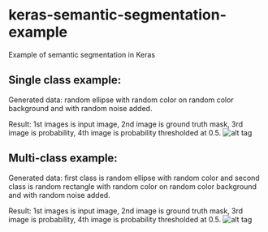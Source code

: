 # keras-semantic-segmentation-example
Example of semantic segmentation in Keras

## Single class example:
Generated data: random ellipse with random color on random color background and with random noise added.

Result: 1st images is input image, 2nd image is ground truth mask, 3rd image is probability, 4th image is probability thresholded at 0.5.
![alt tag](https://github.com/mrgloom/keras-semantic-segmentation-example/blob/master/misc/binary_crossentropy_result_binary_segmentation.png)

## Multi-class example:
Generated data: first class is random ellipse with random color and second class is random rectangle with random color on random color background and with random noise added.

Result: 1st images is input image, 2nd image is ground truth mask, 3rd image is probability, 4th image is probability thresholded at 0.5.
![alt tag](https://github.com/mrgloom/keras-semantic-segmentation-example/blob/master/misc/binary_crossentropy_result_multilabel_segmentation.png)
